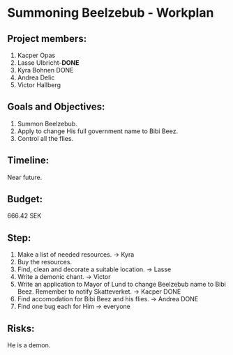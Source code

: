 # Summoning Beelzebub - Workplan

## Project members:
1. Kacper Opas
2. Lasse Ulbricht-**DONE**
3. Kyra Bohnen DONE
4. Andrea Delic
5. Victor Hallberg

## Goals and Objectives:
1. Summon Beelzebub.
2. Apply to change His full government name to Bibi Beez.
2. Control all the flies.

## Timeline:
Near future.

## Budget:
666.42 SEK

## Step:
1. Make a list of needed resources. -> Kyra 
2. Buy the resources.
3. Find, clean and decorate a suitable location. -> Lasse
4. Write a demonic chant. -> Victor
5. Write an application to Mayor of Lund to change Beelzebub name to Bibi Beez. Remember to notify Skatteverket. -> Kacper DONE
6. Find accomodation for Bibi Beez and his flies. -> Andrea DONE
7. Find one bug each for Him -> everyone

## Risks:
He is a demon.